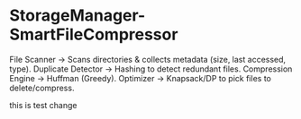 # StorageManager-SmartFileCompressor
File Scanner → Scans directories &amp; collects metadata (size, last accessed, type).  Duplicate Detector → Hashing to detect redundant files.  Compression Engine → Huffman (Greedy).  Optimizer → Knapsack/DP to pick files to delete/compress.

this is test change
